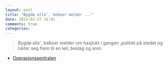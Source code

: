 ```yaml
---
layout: post
title: "Bygdø alle`, beboer melder ..."
date: 2013-02-27 16:01
comments: true
categories: 
---
```

> Bygdø alle`, beboer melder om hasjlukt i gangen ,politiet på stedet og lukter seg frem til en leil, beslag og anm.
- [Operasjonssentralen](http://twitter.com/oslopolitiops/statuses/306916907670450176)
